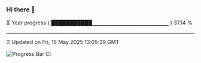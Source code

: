 ### Hi there 👋

⏳ Year progress { ███████████▁▁▁▁▁▁▁▁▁▁▁▁▁▁▁▁▁▁▁ } 37.14 %

---

⏰ Updated on Fri, 16 May 2025 13:05:39 GMT

![Progress Bar CI](https://github.com/IshwaranRudhara/GIT-ACTION/workflows/Progress%20Bar%20CI/badge.svg)
